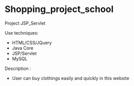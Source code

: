 # Shopping_project_school
Project JSP_Servlet

Use techniques:
+ HTML/CSS/JQuery
+ Java Core
+ JSP/Servlet
+ MySQL

Description :
- User can buy clothings easily and quickly in this website
